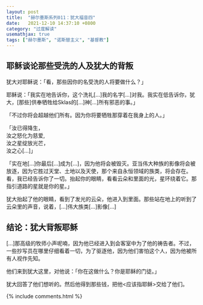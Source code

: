 ```yaml
---
layout: post
title:  "赫尔墨斯系列011：犹大福音四"
date:   2021-12-10 14:37:10 +0800
category: "过度解读"
usemathjax: true
tags: ["赫尔墨斯", "诺斯替主义", "基督教"]
---
```


## 耶稣谈论那些受洗的人及犹大的背叛

犹大对耶稣说：「看，那些因你的名受洗的人将要做什么？」

耶稣说：「我实在地告诉你，这个洗礼[...]我的名字[...]对我。我实在低告诉你，犹大，[那些]供奉牺牲给Sklas的[...]神[...]所有邪恶的事。」

「不过你将会超越他们所有。因为你将要牺牲那穿着在我身上的人。」

「汝已得降生，<br />
汝之怒化为慈爱,<br />
汝之星绽放光芒，<br />
汝之心[...]」

「实在地[...]你最后[...]成为[...]，因为他将会被毁灭。亚当伟大种族的影像将会被放逐，因为它胜过天堂、土地以及天使，那个来自永恒领域的族类，将会存在。看，我已经告诉你了一切。抬起你的眼睛，看看云朵和里面的光，星环绕着它。那指引道路的星就是你的星。」

犹大抬起了他的眼睛，看到了发光的云朵，他进入到里面。那些站在地上的听到了云朵里的声音，说着，[...]伟大族类[...]影像[...]

## 结论：犹大背叛耶稣

[...]那高级的牧师小声呢喃，因为他已经进入到会客室中为了他的祷告者。不过，一些抄写员在哪里仔细看着一切，为了驱逐他，因为他们害怕这个人，因为他被所有人视作先知。

他们来到犹大这里，对他说：「你在这做什么？你是耶稣的门徒。」

犹大回答了他们想听的。然后他得到那些钱，把他<应该指耶稣>交给了他们。

{% include comments.html %}
